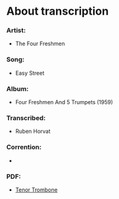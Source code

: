# About transcription
### Artist:
 - The Four Freshmen
### Song:
 - Easy Street
### Album:
 - Four Freshmen And 5 Trumpets (1959)
### Transcribed:
 - Ruben Horvat
### Corrention:
 - 
### PDF:
 - [Tenor Trombone](https://github.com/BaruTheGhost/transcription_easy_street_trombone_solo/blob/master/pdf/Easy_Street%20(Trombone%20solo).pdf)
